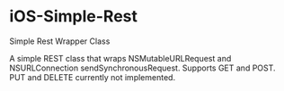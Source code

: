 iOS-Simple-Rest
===============

Simple Rest Wrapper Class

A simple REST class that wraps NSMutableURLRequest and NSURLConnection sendSynchronousRequest. Supports GET and POST. PUT and DELETE currently not implemented.
